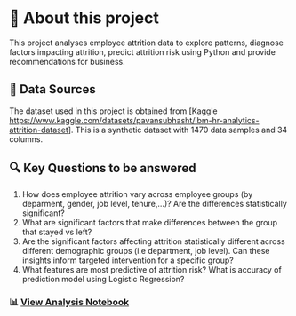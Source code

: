 # 📘 About this project
This project analyses employee attrition data to explore patterns, diagnose factors impacting attrition, predict attrition risk using Python and provide recommendations for business. 

## 📂 Data Sources
The dataset used in this project is obtained from [Kaggle https://www.kaggle.com/datasets/pavansubhasht/ibm-hr-analytics-attrition-dataset]. 
This is a synthetic dataset with 1470 data samples and 34 columns.

## 🔍 Key Questions to be answered
1. How does employee attrition vary across employee groups (by deparment, gender, job level, tenure,...)? Are the differences statistically significant?
2. What are significant factors that make differences between the group that stayed vs left?
3. Are the significant factors affecting attrition statistically different across different demographic groups (i.e department, job level). Can these insights inform targeted intervention for a specific group?
4. What features are most predictive of attrition risk? What is accuracy of prediction model using Logistic Regression?

### 📊 [View Analysis Notebook](https://github.com/ngocmy128/hr-analytics-employee-attrition-analysis-and-prediction/blob/main/Employee%20Attrition%20Prediction.ipynb)
